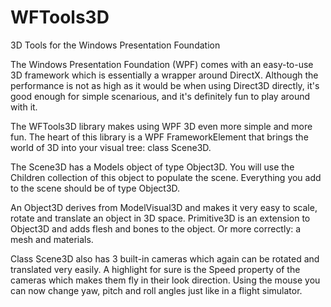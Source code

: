# WFTools3D
3D Tools for the Windows Presentation Foundation

The Windows Presentation Foundation (WPF) comes with an easy-to-use 3D framework 
which is essentially a wrapper around DirectX. Although the performance is not as 
high as it would be when using Direct3D directly, it's good enough for simple 
scenarious, and it's definitely fun to play around with it.

The WFTools3D library makes using WPF 3D even more simple and more fun. 
The heart of this library is a WPF FrameworkElement that brings the world of 3D 
into your visual tree: class Scene3D.

The Scene3D has a Models object of type Object3D. You will use the Children collection 
of this object to populate the scene. Everything you add to the scene should be of type 
Object3D. 

An Object3D derives from ModelVisual3D and makes it very easy to scale, rotate and 
translate an object in 3D space. Primitive3D is an extension to Object3D and adds 
flesh and bones to the object. Or more correctly: a mesh and materials.

Class Scene3D also has 3 built-in cameras which again can be rotated and translated 
very easily. A highlight for sure is the Speed property of the cameras which makes 
them fly in their look direction. Using the mouse you can now change yaw, pitch and 
roll angles just like in a flight simulator.
